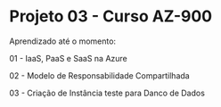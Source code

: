 # Projeto 03 - Curso AZ-900
<p>Aprendizado até o momento:</p>
<p>01 - IaaS, PaaS e SaaS na Azure</p>
<p>02 - Modelo de Responsabilidade Compartilhada</p>
<p>03 - Criação de Instância teste para Danco de Dados</p>
